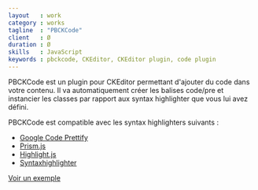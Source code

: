 ```yaml
---
layout   : work
category : works
tagline  : "PBCKCode"
client   : Ø
duration : Ø
skills   : JavaScript
keywords : pbckcode, CKEditor, CKEditor plugin, code plugin
---
```


PBCKCode est un plugin pour CKEditor permettant d'ajouter du code dans votre contenu. Il va automatiquement créer les balises code/pre et instancier les classes par rapport aux syntax highlighter que vous lui avez défini.

PBCKCode est compatible avec les syntax highlighters suivants : 

  * [Google Code Prettify](https://code.google.com/p/google-code-prettify/)
  * [Prism.js](http://prismjs.com/)
  * [Highlight.js](http://softwaremaniacs.org/soft/highlight/en/)
  * [Syntaxhighlighter](http://alexgorbatchev.com/SyntaxHighlighter/)

<a href="http://prbaron.github.io/PBCKCode/">Voir un exemple</a>